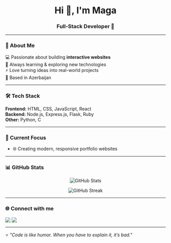 <h1 align="center">Hi 👋, I'm Maga</h1>
<h3 align="center">Full-Stack Developer 🚀</h3>

---

### 🌟 About Me  
💻 Passionate about building **interactive websites**  
🎯 Always learning & exploring new technologies  
⚡ Love turning ideas into real-world projects  
📍 Based in Azerbaijan  

---

### 🛠 Tech Stack  
**Frontend:** HTML, CSS, JavaScript, React  
**Backend:** Node.js, Express.js, Flask, Ruby  
**Other:** Python, C

---

### 📌 Current Focus  
- 🌐 Creating modern, responsive portfolio websites   
---

### 📊 GitHub Stats  
<p align="center">
  <img src="https://github-readme-stats.vercel.app/api?username=TaghiyevMahammad&show_icons=true&theme=tokyonight" alt="GitHub Stats" />
</p>
<p align="center">
  <img src="https://github-readme-streak-stats.herokuapp.com/?user=TaghiyevMahammad&theme=tokyonight" alt="GitHub Streak" />
</p>

---

### 🌐 Connect with me  
<p align="left">
<a href="https://www.instagram.com/taghiyevmahammad" target="_blank"><img align="center" src="https://img.shields.io/badge/Instagram-E4405F?style=for-the-badge&logo=instagram&logoColor=white" /></a>
<a href="https://www.linkedin.com/in/mahammadtaghiyev" target="_blank"><img align="center" src="https://img.shields.io/badge/LinkedIn-0A66C2?style=for-the-badge&logo=linkedin&logoColor=white" /></a>
</p>

---

⭐ *"Code is like humor. When you have to explain it, it’s bad."*
